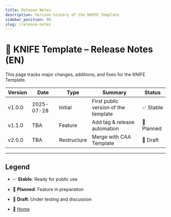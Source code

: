 ```yaml
---
title: Release Notes
description: Version history of the KNIFE Template
sidebar_position: 99
slug: /release-notes
---
```


# 🧾 KNIFE Template – Release Notes (EN)

This page tracks major changes, additions, and fixes for the KNIFE Template.

| Version | Date       | Type       | Summary                            | Status      |
|---------|------------|------------|------------------------------------|-------------|
| v1.0.0  | 2025-07-28 | Initial    | First public version of the template | ✅ Stable   |
| v1.1.0  | TBA        | Feature    | Add tag & release automation       | 🚧 Planned  |
| v2.0.0  | TBA        | Restructure| Merge with CAA Template            | 🧪 Draft    |

---

## Legend

- ✅ **Stable**: Ready for public use
- 🚧 **Planned**: Feature in preparation
- 🧪 **Draft**: Under testing and discussion

- 🔁 [Home](/)